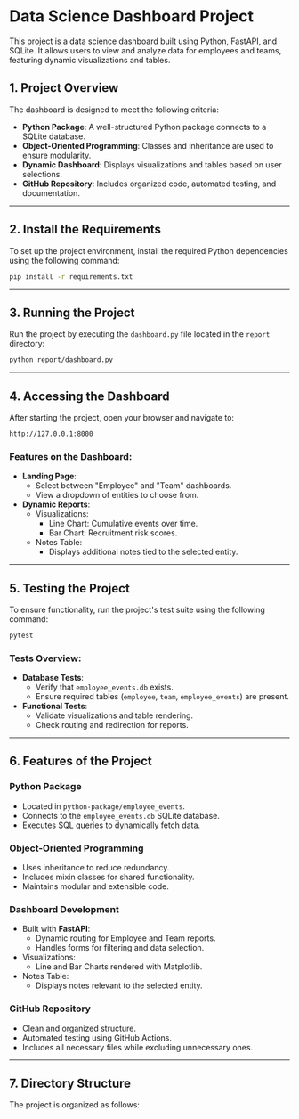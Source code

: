 # Data Science Dashboard Project

This project is a data science dashboard built using Python, FastAPI, and SQLite. It allows users to view and analyze data for employees and teams, featuring dynamic visualizations and tables.

## 1. Project Overview

The dashboard is designed to meet the following criteria:
- **Python Package**: A well-structured Python package connects to a SQLite database.
- **Object-Oriented Programming**: Classes and inheritance are used to ensure modularity.
- **Dynamic Dashboard**: Displays visualizations and tables based on user selections.
- **GitHub Repository**: Includes organized code, automated testing, and documentation.

---

## 2. Install the Requirements

To set up the project environment, install the required Python dependencies using the following command:

```bash 
pip install -r requirements.txt
```

---

## 3. Running the Project

Run the project by executing the `dashboard.py` file located in the `report` directory:

```bash
python report/dashboard.py
```

---

## 4. Accessing the Dashboard

After starting the project, open your browser and navigate to:

```bash
http://127.0.0.1:8000
```

### Features on the Dashboard:

- **Landing Page**: 
    - Select between "Employee" and "Team" dashboards.
    - View a dropdown of entities to choose from.
- **Dynamic Reports**: 
    - Visualizations:
        - Line Chart: Cumulative events over time.
        - Bar Chart: Recruitment risk scores.
    - Notes Table:
        - Displays additional notes tied to the selected entity.

---

## 5. Testing the Project

To ensure functionality, run the project's test suite using the following command:

```bash
pytest
```

### Tests Overview:

- **Database Tests**:
    - Verify that `employee_events.db` exists.
    - Ensure required tables (`employee`, `team`, `employee_events`) are present.
- **Functional Tests**:
    - Validate visualizations and table rendering.
    - Check routing and redirection for reports.

---

## 6. Features of the Project

### Python Package
- Located in `python-package/employee_events`.
- Connects to the `employee_events.db` SQLite database.
- Executes SQL queries to dynamically fetch data.

### Object-Oriented Programming
- Uses inheritance to reduce redundancy.
- Includes mixin classes for shared functionality.
- Maintains modular and extensible code.

### Dashboard Development
- Built with **FastAPI**:
    - Dynamic routing for Employee and Team reports.
    - Handles forms for filtering and data selection.
- Visualizations:
    - Line and Bar Charts rendered with Matplotlib.
- Notes Table:
    - Displays notes relevant to the selected entity.

### GitHub Repository
- Clean and organized structure.
- Automated testing using GitHub Actions.
- Includes all necessary files while excluding unnecessary ones.

---

## 7. Directory Structure

The project is organized as follows:


